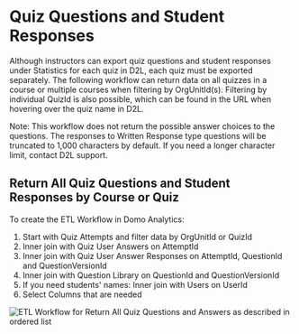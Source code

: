 # Quiz Questions and Student Responses

Although instructors can export quiz questions and student responses under Statistics for each quiz in D2L, each quiz must be exported separately. The following workflow can return data on all quizzes in a course or multiple courses when filtering by OrgUnitId(s). Filtering by individual QuizId is also possible, which can be found in the URL when hovering over the quiz name in D2L.

Note: This workflow does not return the possible answer choices to the questions. The responses to Written Response type questions will be truncated to 1,000 characters by default. If you need a longer character limit, contact D2L support.

## Return All Quiz Questions and Student Responses by Course or Quiz

To create the ETL Workflow in Domo Analytics: 

1. Start with Quiz Attempts and filter data by OrgUnitId or QuizId
2. Inner join with Quiz User Answers on AttemptId
3. Inner join with Quiz User Answer Responses on AttemptId, QuestionId and QuestionVersionId
4. Inner join with Question Library on QuestionId and QuestionVersionId
5. If you need students' names: Inner join with Users on UserId
6. Select Columns that are needed
  
![ETL Workflow for Return All Quiz Questions and Answers as described in ordered list](https://jenniferlynnwagner.com/img/etl/domo-etl-quiz-responses.png)
